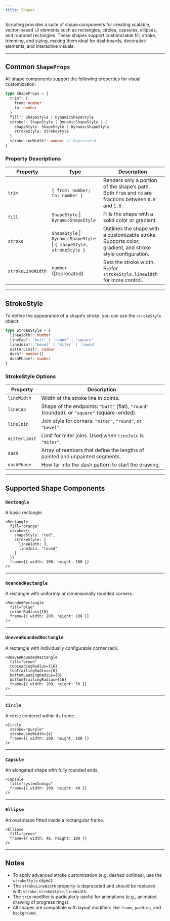 ```yaml
---
title: Shapes
---
```

Scripting provides a suite of shape components for creating scalable, vector-based UI elements such as rectangles, circles, capsules, ellipses, and rounded rectangles. These shapes support customizable fill, stroke, trimming, and sizing, making them ideal for dashboards, decorative elements, and interactive visuals.

---

## Common `ShapeProps`

All shape components support the following properties for visual customization:

```ts
type ShapeProps = {
  trim?: {
    from: number
    to: number
  }
  fill?: ShapeStyle | DynamicShapeStyle
  stroke?: ShapeStyle | DynamicShapeStyle | {
    shapeStyle: ShapeStyle | DynamicShapeStyle
    strokeStyle: StrokeStyle
  }
  strokeLineWidth?: number // Deprecated
}
```

### Property Descriptions

| Property          | Type                                                                 | Description                                                                                              |
| ----------------- | -------------------------------------------------------------------- | -------------------------------------------------------------------------------------------------------- |
| `trim`            | `{ from: number; to: number }`                                       | Renders only a portion of the shape’s path. Both `from` and `to` are fractions between `0.0` and `1.0`.  |
| `fill`            | `ShapeStyle` \| `DynamicShapeStyle`                                  | Fills the shape with a solid color or gradient.                                                          |
| `stroke`          | `ShapeStyle` \| `DynamicShapeStyle` \| `{ shapeStyle, strokeStyle }` | Outlines the shape with a customizable stroke. Supports color, gradient, and stroke style configuration. |
| `strokeLineWidth` | `number` (Deprecated)                                                | Sets the stroke width. Prefer `strokeStyle.lineWidth` for more control.                                  |

---

## StrokeStyle

To define the appearance of a shape’s stroke, you can use the `strokeStyle` object:

```ts
type StrokeStyle = {
  lineWidth?: number
  lineCap?: 'butt' | 'round' | 'square'
  lineJoin?: 'bevel' | 'miter' | 'round'
  mitterLimit?: number
  dash?: number[]
  dashPhase?: number
}
```

### StrokeStyle Options

| Property      | Description                                                                                 |
| ------------- | ------------------------------------------------------------------------------------------- |
| `lineWidth`   | Width of the stroke line in points.                                                         |
| `lineCap`     | Shape of the endpoints: `"butt"` (flat), `"round"` (rounded), or `"square"` (square-ended). |
| `lineJoin`    | Join style for corners: `"miter"`, `"round"`, or `"bevel"`.                                 |
| `mitterLimit` | Limit for miter joins. Used when `lineJoin` is `"miter"`.                                   |
| `dash`        | Array of numbers that define the lengths of painted and unpainted segments.                 |
| `dashPhase`   | How far into the dash pattern to start the drawing.                                         |

---

## Supported Shape Components

### `Rectangle`

A basic rectangle.

```tsx
<Rectangle
  fill="orange"
  stroke={{
    shapeStyle: "red",
    strokeStyle: {
      lineWidth: 3,
      lineJoin: "round"
    }
  }}
  frame={{ width: 100, height: 100 }}
/>
```

---

### `RoundedRectangle`

A rectangle with uniformly or dimensionally rounded corners.

```tsx
<RoundedRectangle
  fill="blue"
  cornerRadius={16}
  frame={{ width: 100, height: 100 }}
/>
```

---

### `UnevenRoundedRectangle`

A rectangle with individually configurable corner radii.

```tsx
<UnevenRoundedRectangle
  fill="brown"
  topLeadingRadius={16}
  topTrailingRadius={0}
  bottomLeadingRadius={0}
  bottomTrailingRadius={16}
  frame={{ width: 100, height: 50 }}
/>
```

---

### `Circle`

A circle centered within its frame.

```tsx
<Circle
  stroke="purple"
  strokeLineWidth={4}
  frame={{ width: 100, height: 100 }}
/>
```

---

### `Capsule`

An elongated shape with fully rounded ends.

```tsx
<Capsule
  fill="systemIndigo"
  frame={{ width: 100, height: 40 }}
/>
```

---

### `Ellipse`

An oval shape fitted inside a rectangular frame.

```tsx
<Ellipse
  fill="green"
  frame={{ width: 40, height: 100 }}
/>
```

---

## Notes

* To apply advanced stroke customization (e.g. dashed outlines), use the `strokeStyle` object.
* The `strokeLineWidth` property is deprecated and should be replaced with `stroke.strokeStyle.lineWidth`.
* The `trim` modifier is particularly useful for animations (e.g., animated drawing of progress rings).
* All shapes are compatible with layout modifiers like `frame`, `padding`, and `background`.
